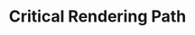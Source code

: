 ---
title: 'Critical Rendering Path'
category: 'Browser'
excerpt: ''
description: ''
tags: '브라우저 렌더링, Reflow, Repaint, Composition'
date: ''
---
